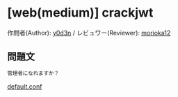# [web(medium)] crackjwt

作問者(Author): [y0d3n](https://twitter.com/y0d3n) / レビュワー(Reviewer): [morioka12](https://twitter.com/scgajge12)

## 問題文

```txt
管理者になれますか？
```

[default.conf](./rawdistfiles/default.conf)
